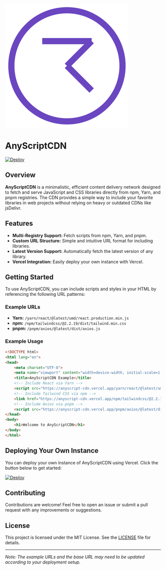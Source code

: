 
<img src="/assets/logo.svg" alt="Logo" class="">

# AnyScriptCDN

[![Deploy](https://vercel.com/button)](https://vercel.com/new/git/external?repository-url=https://github.com/linuxfandudeguy/anyscriptCDN)

## Overview

**AnyScriptCDN** is a minimalistic, efficient content delivery network designed to fetch and serve JavaScript and CSS libraries directly from npm, Yarn, and pnpm registries. The CDN provides a simple way to include your favorite libraries in web projects without relying on heavy or outdated CDNs like jsDelivr.

## Features

- **Multi-Registry Support:** Fetch scripts from npm, Yarn, and pnpm.
- **Custom URL Structure:** Simple and intuitive URL format for including libraries.
- **Latest Version Support:** Automatically fetch the latest version of any library.
- **Vercel Integration:** Easily deploy your own instance with Vercel.

## Getting Started

To use AnyScriptCDN, you can include scripts and styles in your HTML by referencing the following URL patterns:

### Example URLs

- **Yarn:** `/yarn/react/@latest/umd/react.production.min.js`
- **npm:** `/npm/tailwindcss/@2.2.19/dist/tailwind.min.css`
- **pnpm:** `/pnpm/axios/@latest/dist/axios.js`

### Example Usage

```html
<!DOCTYPE html>
<html lang="en">
<head>
    <meta charset="UTF-8">
    <meta name="viewport" content="width=device-width, initial-scale=1.0">
    <title>AnyScriptCDN Example</title>
    <!-- Include React via Yarn -->
    <script src="https://anyscript-cdn.vercel.app/yarn/react/@latest/umd/react.production.min.js"></script>
    <!-- Include Tailwind CSS via npm -->
    <link href="https://anyscript-cdn.vercel.app/npm/tailwindcss/@2.2.19/dist/tailwind.min.css" rel="stylesheet">
    <!-- Include Axios via pnpm -->
    <script src="https://anyscript-cdn.vercel.app/pnpm/axios/@latest/dist/axios.js"></script>
</head>
<body>
    <h1>Welcome to AnyScriptCDN</h1>
</body>
</html>
```

## Deploying Your Own Instance

You can deploy your own instance of AnyScriptCDN using Vercel. Click the button below to get started:

[![Deploy](https://vercel.com/button)](https://vercel.com/new/git/external?repository-url=https://github.com/linuxfandudeguy/anyscriptCDN)

## Contributing

Contributions are welcome! Feel free to open an issue or submit a pull request with any improvements or suggestions.

## License

This project is licensed under the MIT License. See the [LICENSE](LICENSE) file for details.

---

*Note: The example URLs and the base URL may need to be updated according to your deployment setup.*
